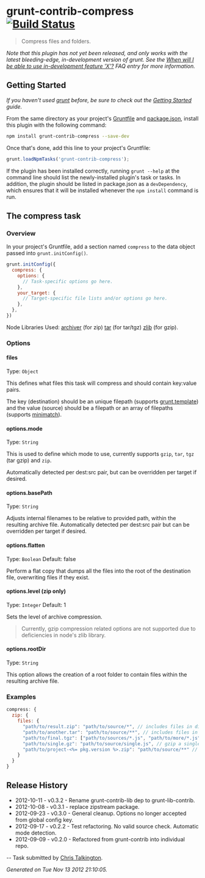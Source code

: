 # grunt-contrib-compress [![Build Status](https://secure.travis-ci.org/gruntjs/grunt-contrib-compress.png?branch=master)](http://travis-ci.org/gruntjs/grunt-contrib-compress)

> Compress files and folders.

_Note that this plugin has not yet been released, and only works with the latest bleeding-edge, in-development version of grunt. See the [When will I be able to use in-development feature 'X'?](https://github.com/gruntjs/grunt/blob/devel/docs/faq.md#when-will-i-be-able-to-use-in-development-feature-x) FAQ entry for more information._

## Getting Started
_If you haven't used [grunt][] before, be sure to check out the [Getting Started][] guide._

From the same directory as your project's [Gruntfile][Getting Started] and [package.json][], install this plugin with the following command:

```bash
npm install grunt-contrib-compress --save-dev
```

Once that's done, add this line to your project's Gruntfile:

```js
grunt.loadNpmTasks('grunt-contrib-compress');
```

If the plugin has been installed correctly, running `grunt --help` at the command line should list the newly-installed plugin's task or tasks. In addition, the plugin should be listed in package.json as a `devDependency`, which ensures that it will be installed whenever the `npm install` command is run.

[grunt]: http://gruntjs.com/
[Getting Started]: https://github.com/gruntjs/grunt/blob/devel/docs/getting_started.md
[package.json]: https://npmjs.org/doc/json.html


## The compress task

### Overview

In your project's Gruntfile, add a section named `compress` to the data object passed into `grunt.initConfig()`.

```js
grunt.initConfig({
  compress: {
    options: {
      // Task-specific options go here.
    },
    your_target: {
      // Target-specific file lists and/or options go here.
    },
  },
})
```

Node Libraries Used:
[archiver](https://github.com/ctalkington/node-archiver) (for zip)
[tar](https://github.com/isaacs/node-tar) (for tar/tgz)
[zlib](http://nodejs.org/api/zlib.html#zlib_options) (for gzip).
### Options

#### files
Type: `Object`

This defines what files this task will compress and should contain key:value pairs.

The key (destination) should be an unique filepath (supports [grunt.template](https://github.com/gruntjs/grunt/blob/master/docs/api_template.md)) and the value (source) should be a filepath or an array of filepaths (supports [minimatch](https://github.com/isaacs/minimatch)).

#### options.mode
Type: `String`

This is used to define which mode to use, currently supports `gzip`, `tar`, `tgz` (tar gzip) and `zip`.

Automatically detected per dest:src pair, but can be overridden per target if desired.

#### options.basePath
Type: `String`

Adjusts internal filenames to be relative to provided path, within the resulting archive file.  Automatically detected per dest:src pair but can be overridden per target if desired.

#### options.flatten
Type: `Boolean`
Default: false

Perform a flat copy that dumps all the files into the root of the destination file, overwriting files if they exist.

#### options.level (zip only)
Type: `Integer`
Default: 1

Sets the level of archive compression.

> Currently, gzip compression related options are not supported due to deficiencies in node's zlib library.

#### options.rootDir
Type: `String`

This option allows the creation of a root folder to contain files within the resulting archive file.
### Examples

``` javascript
compress: {
  zip: {
    files: {
      "path/to/result.zip": "path/to/source/*", // includes files in dir
      "path/to/another.tar": "path/to/source/**", // includes files in dir and subdirs
      "path/to/final.tgz": ["path/to/sources/*.js", "path/to/more/*.js"], // include JS files in two diff dirs
      "path/to/single.gz": "path/to/source/single.js", // gzip a single file
      "path/to/project-<%= pkg.version %>.zip": "path/to/source/**" // variables in destination
    }
  }
}
```

## Release History

 * 2012-10-11 - v0.3.2 - Rename grunt-contrib-lib dep to grunt-lib-contrib.
 * 2012-10-08 - v0.3.1 - replace zipstream package.
 * 2012-09-23 - v0.3.0 - General cleanup. Options no longer accepted from global config key.
 * 2012-09-17 - v0.2.2 - Test refactoring. No valid source check. Automatic mode detection.
 * 2012-09-09 - v0.2.0 - Refactored from grunt-contrib into individual repo.

--
Task submitted by <a href="http://christalkington.com/">Chris Talkington</a>.

*Generated on Tue Nov 13 2012 21:10:05.*
